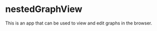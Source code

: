 nestedGraphView
==============

  This is an app that can be used to view and edit graphs in the browser.
